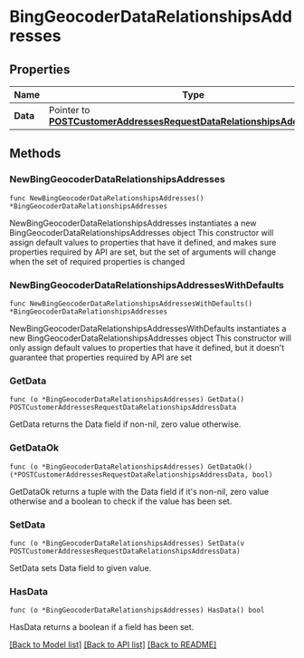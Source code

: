 # BingGeocoderDataRelationshipsAddresses

## Properties

Name | Type | Description | Notes
------------ | ------------- | ------------- | -------------
**Data** | Pointer to [**POSTCustomerAddressesRequestDataRelationshipsAddressData**](POSTCustomerAddressesRequestDataRelationshipsAddressData.md) |  | [optional] 

## Methods

### NewBingGeocoderDataRelationshipsAddresses

`func NewBingGeocoderDataRelationshipsAddresses() *BingGeocoderDataRelationshipsAddresses`

NewBingGeocoderDataRelationshipsAddresses instantiates a new BingGeocoderDataRelationshipsAddresses object
This constructor will assign default values to properties that have it defined,
and makes sure properties required by API are set, but the set of arguments
will change when the set of required properties is changed

### NewBingGeocoderDataRelationshipsAddressesWithDefaults

`func NewBingGeocoderDataRelationshipsAddressesWithDefaults() *BingGeocoderDataRelationshipsAddresses`

NewBingGeocoderDataRelationshipsAddressesWithDefaults instantiates a new BingGeocoderDataRelationshipsAddresses object
This constructor will only assign default values to properties that have it defined,
but it doesn't guarantee that properties required by API are set

### GetData

`func (o *BingGeocoderDataRelationshipsAddresses) GetData() POSTCustomerAddressesRequestDataRelationshipsAddressData`

GetData returns the Data field if non-nil, zero value otherwise.

### GetDataOk

`func (o *BingGeocoderDataRelationshipsAddresses) GetDataOk() (*POSTCustomerAddressesRequestDataRelationshipsAddressData, bool)`

GetDataOk returns a tuple with the Data field if it's non-nil, zero value otherwise
and a boolean to check if the value has been set.

### SetData

`func (o *BingGeocoderDataRelationshipsAddresses) SetData(v POSTCustomerAddressesRequestDataRelationshipsAddressData)`

SetData sets Data field to given value.

### HasData

`func (o *BingGeocoderDataRelationshipsAddresses) HasData() bool`

HasData returns a boolean if a field has been set.


[[Back to Model list]](../README.md#documentation-for-models) [[Back to API list]](../README.md#documentation-for-api-endpoints) [[Back to README]](../README.md)


